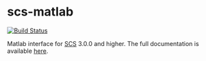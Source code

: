 scs-matlab
===

[![Build Status](https://github.com/bodono/scs-matlab/actions/workflows/build.yml/badge.svg)](https://github.com/bodono/scs-matlab/actions/workflows/build.yml)

Matlab interface for [SCS](https://github.com/cvxgrp/scs) 3.0.0 and higher.
The full documentation is available [here](https://www.cvxgrp.org/scs/).
